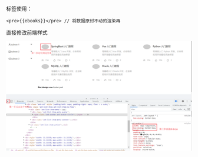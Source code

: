 标签使用：

``` 
<pre>{{ebooks}}</pre> // 将数据原封不动的渲染再
```

直接修改前端样式

![image-20211122205956092](html.assets/image-20211122205956092.png)
